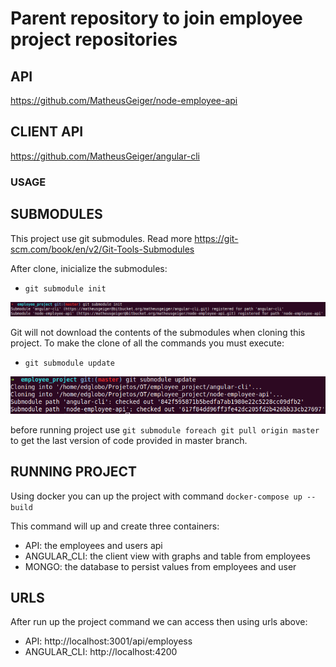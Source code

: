 # Parent repository to join employee project repositories

## API

https://github.com/MatheusGeiger/node-employee-api


## CLIENT API

https://github.com/MatheusGeiger/angular-cli


### USAGE

## SUBMODULES

This project use git submodules. Read more https://git-scm.com/book/en/v2/Git-Tools-Submodules

After clone, inicialize the submodules:
- `git submodule init`

![Submodule Init](/docs/images/submodule_init.png "Submodule Init")

Git will not download the contents of the submodules when cloning this project. To make the clone of all the commands you must execute:
- `git submodule update`

![Submodule Update](/docs/images/submodule_update.png "Submodule Update")

before running project use `git submodule foreach git pull origin master` to get the last version of code provided in master branch.

## RUNNING PROJECT

Using docker you can up the project with command `docker-compose up --build`

This command will up and create three containers:
- API: the employees and users api
- ANGULAR_CLI: the client view with graphs and table from employees
- MONGO: the database to persist values from employees and user

## URLS

After run up the project  command we can access then using urls above:
- API: http://localhost:3001/api/employess
- ANGULAR_CLI: http://localhost:4200
